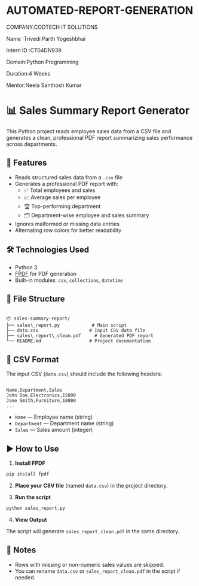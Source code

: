 # AUTOMATED-REPORT-GENERATION
COMPANY:CODTECH IT SOLUTIONS

Name :Trivedi Parth Yogeshbhai

Intern ID :CT04DN939

Domain:Python Programming

Duration:4 Weeks

Mentor:Neela Santhosh Kumar



# 📊 Sales Summary Report Generator

This Python project reads employee sales data from a CSV file and generates a clean, professional PDF report summarizing sales performance across departments.

## 🚀 Features

- Reads structured sales data from a `.csv` file
- Generates a professional PDF report with:
  - ✅ Total employees and sales
  - 📈 Average sales per employee
  - 🏆 Top-performing department
  - 🗂 Department-wise employee and sales summary
- Ignores malformed or missing data entries
- Alternating row colors for better readability

## 🛠 Technologies Used

- Python 3
- [FPDF](https://pyfpdf.github.io/fpdf2/) for PDF generation
- Built-in modules: `csv`, `collections`, `datetime`

## 📁 File Structure

```

📦 sales-summary-report/
├── sales\_report.py            # Main script
├── data.csv                   # Input CSV data file
├── sales\_report\_clean.pdf     # Generated PDF report
└── README.md                  # Project documentation

```

## 📝 CSV Format

The input CSV (`data.csv`) should include the following headers:

```

Name,Department,Sales
John Doe,Electronics,15000
Jane Smith,Furniture,18000
...

````

- `Name` — Employee name (string)
- `Department` — Department name (string)
- `Sales` — Sales amount (integer)

## ▶️ How to Use

1. **Install FPDF**

```bash
pip install fpdf
````

2. **Place your CSV file** (named `data.csv`) in the project directory.

3. **Run the script**

```bash
python sales_report.py
```

4. **View Output**

The script will generate `sales_report_clean.pdf` in the same directory.

## 📌 Notes

* Rows with missing or non-numeric sales values are skipped.
* You can rename `data.csv` or `sales_report_clean.pdf` in the script if needed.



